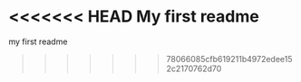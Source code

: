 <<<<<<< HEAD
My first readme
=======
my first readme
>>>>>>> 78066085cfb619211b4972edee152c2170762d70
